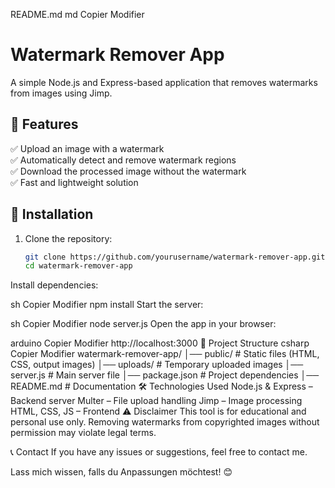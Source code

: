 README.md
md
Copier
Modifier
# Watermark Remover App  

A simple Node.js and Express-based application that removes watermarks from images using Jimp.  

## 📌 Features  
✅ Upload an image with a watermark  
✅ Automatically detect and remove watermark regions  
✅ Download the processed image without the watermark  
✅ Fast and lightweight solution  

## 🚀 Installation  

1. Clone the repository:  
   ```sh
   git clone https://github.com/yourusername/watermark-remover-app.git
   cd watermark-remover-app
Install dependencies:

sh
Copier
Modifier
npm install
Start the server:

sh
Copier
Modifier
node server.js
Open the app in your browser:

arduino
Copier
Modifier
http://localhost:3000
📂 Project Structure
csharp
Copier
Modifier
watermark-remover-app/
│── public/         # Static files (HTML, CSS, output images)
│── uploads/        # Temporary uploaded images
│── server.js       # Main server file
│── package.json    # Project dependencies
│── README.md       # Documentation
🛠️ Technologies Used
Node.js & Express – Backend server
Multer – File upload handling
Jimp – Image processing
HTML, CSS, JS – Frontend
⚠️ Disclaimer
This tool is for educational and personal use only. Removing watermarks from copyrighted images without permission may violate legal terms.

📞 Contact
If you have any issues or suggestions, feel free to contact me.

Lass mich wissen, falls du Anpassungen möchtest! 😊







